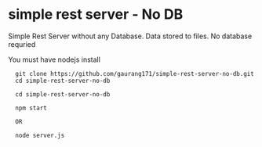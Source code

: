 simple rest server - No DB
=========

Simple Rest Server without any Database. Data stored to files. No database requried 

You must have nodejs install


```
  git clone https://github.com/gaurang171/simple-rest-server-no-db.git
  cd simple-rest-server-no-db
```  

```  
  cd simple-rest-server-no-db
  
  npm start  
  
  OR
  
  node server.js
  
```
